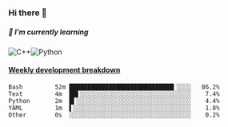 ### Hi there 👋

##### 🌱 I’m currently learning

![C++](https://img.shields.io/badge/-C++-00599C?style=flat-square&logo=c)![Python](https://img.shields.io/badge/-Python-black?style=flat-square&logo=Python)


<!-- waka-box start -->
#### <a href="https://gist.github.com/bf274261b4c8553e17fc709dfc3cfa97" target="_blank">Weekly development breakdown</a>
```text
Bash    	 52m █████████████████████████████▎░░░░   86.2% 
Text    	 4m  ██▌░░░░░░░░░░░░░░░░░░░░░░░░░░░░░░░    7.4% 
Python  	 2m  █▍░░░░░░░░░░░░░░░░░░░░░░░░░░░░░░░░    4.4% 
YAML    	 1m  ▌░░░░░░░░░░░░░░░░░░░░░░░░░░░░░░░░░    1.8% 
Other   	 0s  ░░░░░░░░░░░░░░░░░░░░░░░░░░░░░░░░░░    0.2% 
```
<!-- Powered by https://github.com/YouEclipse/waka-box-go . -->
<!-- waka-box end -->



<!--
**KomoreKalu/KomoreKalu** is a ✨ _special_ ✨ repository because its `README.md` (this file) appears on your GitHub profile.

Here are some ideas to get you started:

- 🔭 I’m currently working on ...
- 🌱 I’m currently learning ...
- 👯 I’m looking to collaborate on ...
- 🤔 I’m looking for help with ...
- 💬 Ask me about ...
- 📫 How to reach me: ...
- 😄 Pronouns: ...
- ⚡ Fun fact: ...
-->
